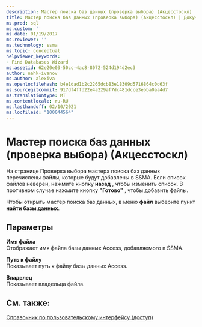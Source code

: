 ```yaml
---
description: Мастер поиска баз данных (проверка выбора) (Акцесстоскл)
title: Мастер поиска баз данных (проверка выбора) (Акцесстоскл) | Документация Майкрософт
ms.prod: sql
ms.custom: ''
ms.date: 01/19/2017
ms.reviewer: ''
ms.technology: ssma
ms.topic: conceptual
helpviewer_keywords:
- Find Databases Wizard
ms.assetid: 62e20e03-50cc-4ac8-8072-524d194d2ec3
author: nahk-ivanov
ms.author: alexiva
ms.openlocfilehash: b4e1dad1b2c2265dcb83e18309d5716864c0d63f
ms.sourcegitcommit: 917df4ffd22e4a229af7dc481dcce3ebba0aa4d7
ms.translationtype: MT
ms.contentlocale: ru-RU
ms.lasthandoff: 02/10/2021
ms.locfileid: "100044564"
---
```

# <a name="find-databases-wizard-verify-selection-accesstosql"></a>Мастер поиска баз данных (проверка выбора) (Акцесстоскл)
На странице Проверка выбора мастера поиска баз данных перечислены файлы, которые будут добавлены в SSMA. Если список файлов неверен, нажмите кнопку **назад** , чтобы изменить список. В противном случае нажмите кнопку **"Готово"** , чтобы добавить файлы.  
  
Чтобы открыть мастер поиска баз данных, в меню **файл** выберите пункт **найти базы данных**.  
  
## <a name="options"></a>Параметры  
**Имя файла**  
Отображает имя файла базы данных Access, добавляемого в SSMA.  
  
**Путь к файлу**  
Показывает путь к файлу базы данных Access.  
  
**Владелец**  
Показывает владельца файла.  
  
## <a name="see-also"></a>См. также:  
[Справочник по пользовательскому интерфейсу (доступ)](./user-interface-reference-accesstosql.md)  
